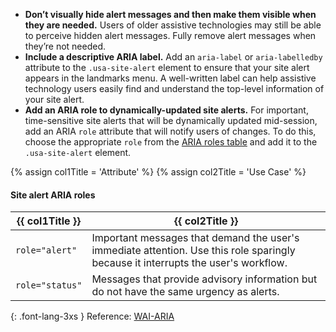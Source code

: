 - **Don’t visually hide alert messages and then make them visible when they are needed.** Users of older assistive technologies may still be able to perceive hidden alert messages. Fully remove alert messages when they’re not needed.
- **Include a descriptive ARIA label.** Add an `aria-label` or `aria-labelledby` attribute to the `.usa-site-alert` element to ensure that your site alert appears in the landmarks menu. A well-written label can help assistive technology users easily find and understand the top-level information of your site alert.
- **Add an ARIA role to dynamically-updated site alerts.** For important, time-sensitive site alerts that will be dynamically updated mid-session, add an ARIA `role` attribute that will notify users of changes. To do this, choose the appropriate `role` from the [ARIA roles table](#site-alert-aria-roles) and add it to the `.usa-site-alert` element.

{% assign col1Title = 'Attribute' %}
{% assign col2Title = 'Use Case' %}

#### Site alert ARIA roles

<table class="usa-table--borderless site-table-responsive site-table-simple margin-top-2">
  <thead>
      <tr>
        <th scope="col">{{ col1Title }}</th>
        <th scope="col">{{ col2Title }}</th>
      </tr>
    </thead>
    <tbody class="font-lang-3xs">
      <tr>
        <td data-title="{{ col1Title }}">
          <code>role="alert"</code>
        </td>
        <td data-title="{{ col2Title }}">
          Important messages that demand the user's immediate attention. Use this role sparingly because it interrupts the user's workflow.
        </td>
      </tr>
      <tr>
        <td data-title="{{ col1Title }}">
          <code>role="status"</code>
        </td>
        <td data-title="{{ col2Title }}">
          Messages that provide advisory information but do not have the same urgency as alerts.
        </td>
      </tr>
    </tbody>
</table>

{: .font-lang-3xs }
Reference: [WAI-ARIA](https://www.w3.org/TR/wai-aria-1.1/#alert)

